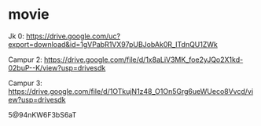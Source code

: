 # movie

Jk 0: https://drive.google.com/uc?export=download&id=1gVPabR1VX97pUBJobAk0R_ITdnQU1ZWk

Campur 2: https://drive.google.com/file/d/1x8aLiV3MK_foe2yJQo2X1kd-02buP--K/view?usp=drivesdk

Campur 3: https://drive.google.com/file/d/1OTkujN1z48_O1On5Grg6ueWUeco8Vvcd/view?usp=drivesdk

5@94nKW6F3bS6aT
